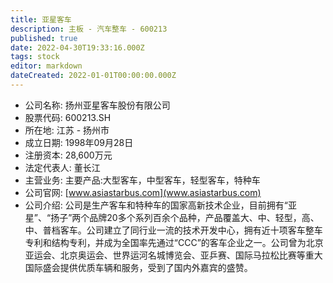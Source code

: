```yaml
---
title: 亚星客车
description: 主板 - 汽车整车 - 600213
published: true
date: 2022-04-30T19:33:16.000Z
tags: stock
editor: markdown
dateCreated: 2022-01-01T00:00:00.000Z
---
```


- 公司名称: 扬州亚星客车股份有限公司
- 股票代码: 600213.SH
- 所在地: 江苏 - 扬州市
- 成立日期: 1998年09月28日
- 注册资本: 28,600万元
- 法定代表人: 董长江
- 主营业务: 主要产品:大型客车，中型客车，轻型客车，特种车
- 公司官网: [www.asiastarbus.com](www.asiastarbus.com)
- 公司介绍: 公司是生产客车和特种车的国家高新技术企业，目前拥有“亚星”、“扬子”两个品牌20多个系列百余个品种，产品覆盖大、中、轻型，高、中、普档客车。公司建立了同行业一流的技术开发中心，拥有近十项客车整车专利和结构专利，并成为全国率先通过“CCC”的客车企业之一。公司曾为北京亚运会、北京奥运会、世界运河名城博览会、亚乒赛、国际马拉松比赛等重大国际盛会提供优质车辆和服务，受到了国内外嘉宾的盛赞。


